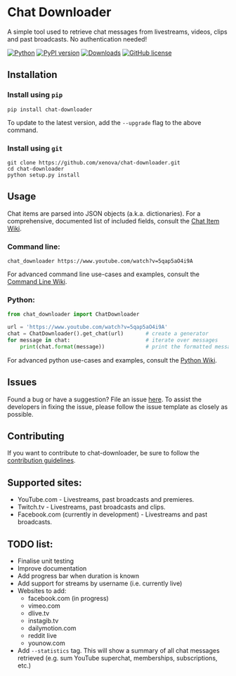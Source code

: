# Chat Downloader
A simple tool used to retrieve chat messages from livestreams, videos, clips and past broadcasts. No authentication needed!

[![Python](https://img.shields.io/pypi/pyversions/chat-downloader)](https://pypi.org/project/chat-downloader)
[![PyPI version](https://img.shields.io/pypi/v/chat-downloader.svg)](https://pypi.org/project/chat-downloader)
[![Downloads](https://pepy.tech/badge/chat-downloader)](https://pypi.org/project/chat-downloader)
[![GitHub license](https://img.shields.io/github/license/xenova/chat-downloader)](https://github.com/xenova/chat-downloader/blob/master/LICENSE)


<!-- [![PyPI Downloads](https://img.shields.io/pypi/dm/chat-downloader)](https://pypi.org/project/chat-downloader) -->
<!---
[![GitHub issues](https://img.shields.io/github/issues/xenova/chat-downloader)](https://badge.fury.io/py/chat-downloader)
[![GitHub forks](https://img.shields.io/github/forks/xenova/chat-downloader)](https://badge.fury.io/py/chat-downloader)
[![GitHub stars](https://img.shields.io/github/stars/xenova/chat-downloader)](https://badge.fury.io/py/chat-downloader)
[![Downloads](https://img.shields.io/github/downloads/xenova/chat-downloader/total.svg)](https://github.com/xenova/chat-downloader/releases)
-->

## Installation
### Install using `pip`
```
pip install chat-downloader
```

To update to the latest version, add the `--upgrade` flag to the above command.
### Install using `git`
```
git clone https://github.com/xenova/chat-downloader.git
cd chat-downloader
python setup.py install
```

## Usage
Chat items are parsed into JSON objects (a.k.a. dictionaries). For a comprehensive, documented list of included fields, consult the [Chat Item Wiki](https://github.com/xenova/chat-downloader/wiki/Item-Template).

### Command line:
```
chat_downloader https://www.youtube.com/watch?v=5qap5aO4i9A
```

For advanced command line use-cases and examples, consult the [Command Line Wiki](https://github.com/xenova/chat-downloader/wiki/Command-Line-Usage).


### Python:
```python
from chat_downloader import ChatDownloader

url = 'https://www.youtube.com/watch?v=5qap5aO4i9A'
chat = ChatDownloader().get_chat(url)       # create a generator
for message in chat:                        # iterate over messages
    print(chat.format(message))             # print the formatted message
```
For advanced python use-cases and examples, consult the [Python Wiki](https://github.com/xenova/chat-downloader/wiki/Python-Documentation).

## Issues
Found a bug or have a suggestion? File an issue [here](https://github.com/xenova/chat-downloader/issues/new/choose). To assist the developers in fixing the issue, please follow the issue template as closely as possible.

## Contributing
If you want to contribute to chat-downloader, be sure to follow the [contribution guidelines](https://github.com/xenova/chat-downloader/blob/master/CONTRIBUTING.md).


## Supported sites:
- YouTube.com - Livestreams, past broadcasts and premieres.
- Twitch.tv - Livestreams, past broadcasts and clips.
- Facebook.com (currently in development) - Livestreams and past broadcasts.

## TODO list:
- Finalise unit testing
- Improve documentation
- Add progress bar when duration is known
- Add support for streams by username (i.e. currently live)
- Websites to add:
    - facebook.com (in progress)
    - vimeo.com
    - dlive.tv
    - instagib.tv
    - dailymotion.com
    - reddit live
    - younow.com
- Add `--statistics` tag. This will show a summary of all chat messages retrieved (e.g. sum YouTube superchat, memberships, subscriptions, etc.)
